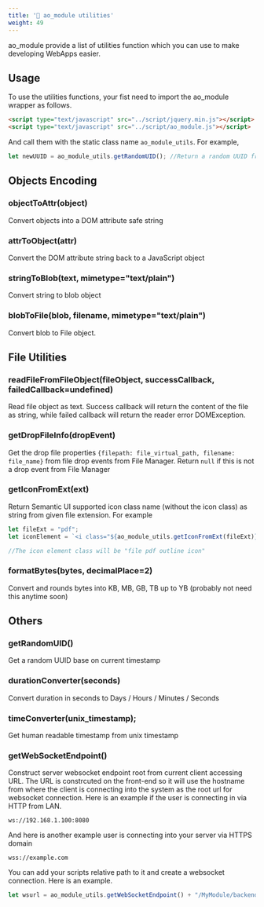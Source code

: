 ```yaml
---
title: '🔹 ao_module utilities'
weight: 49
---
```


ao_module provide a list of utilities function which you can use to make developing WebApps easier.

## Usage

To use the utilities functions, your fist need to import the ao_module wrapper as follows.

```html
<script type="text/javascript" src="../script/jquery.min.js"></script>
<script type="text/javascript" src="../script/ao_module.js"></script>
```

And call them with the static class name ```ao_module_utils```. For example,

```js
let newUUID = ao_module_utils.getRandomUID(); //Return a random UUID from timestamp
```



## Objects Encoding

### objectToAttr(object)

Convert objects into a DOM attribute safe string

### attrToObject(attr)

Convert the DOM attribute string back to a JavaScript object

### stringToBlob(text, mimetype="text/plain") 

Convert string to blob object

### blobToFile(blob, filename, mimetype="text/plain")

Convert blob to File object. 



## File Utilities

### readFileFromFileObject(fileObject, successCallback, failedCallback=undefined) 

Read file object as text. Success callback will return the content of the file as string, while failed callback will return the reader error DOMException.

### getDropFileInfo(dropEvent)

Get the drop file properties ```{filepath: file_virtual_path, filename: file_name}``` from file drop events from File Manager. Return ```null``` if this is not a drop event from File Manager 

### getIconFromExt(ext)

Return Semantic UI supported icon class name (without the icon class) as string from given file extension. For example

```js
let fileExt = "pdf";
let iconElement = `<i class="${ao_module_utils.getIconFromExt(fileExt)} icon"></i>`;

//The icon element class will be "file pdf outline icon"
```

### formatBytes(bytes, decimalPlace=2) 

Convert and rounds bytes into KB, MB, GB, TB up to YB (probably not need this anytime soon)



## Others

### getRandomUID()

Get a random UUID base on current timestamp

### durationConverter(seconds) 

Convert duration in seconds to Days / Hours / Minutes / Seconds

### timeConverter(unix_timestamp); 

Get human readable timestamp from unix timestamp

### getWebSocketEndpoint() 

Construct server websocket endpoint root from current client accessing URL. The URL is constrcuted on the front-end so it will use the hostname from where the client is connecting into the system as the root url for websocket connection. Here is an example if the user is connecting in via HTTP from LAN.

```
ws://192.168.1.100:8080
```

And here is another example user is connecting into your server via HTTPS domain

```
wss://example.com
```

You can add your scripts relative path to it and create a websocket connection. Here is an example.

```js
let wsurl = ao_module_utils.getWebSocketEndpoint() + "/MyModule/backend/connect.agi";
```



